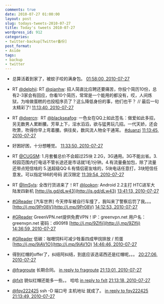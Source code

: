 ```yaml
---
comments: true
date: 2010-07-27 01:00:00
layout: post
slug: todays-tweets-2010-07-27
title: Today's tweets 2010-07-27
wordpress_id: 912
categories:
- twitter-backup[Twitter备份]
post_format:
- Aside
tags:
- backup
- twitter
---
```





  * 总算活着到家了，被蚊子咬的满身包。 [01:58:00, 2010-07-27](http://twitter.com/gfrog/statuses/19591469995)





  * RT [@delphij](http://twitter.com/delphij): RT [@qianhw](http://twitter.com/qianhw): 招人简直比应聘还要痛苦，你投个简历10份，总有2-3家会有回应，你看10个简历，常常是一个能用的都没有，哎，人间炼狱，为啥做蛋糕的也投程序员了？这么降低身份的事，他们也干？ // 最后一句太精彩了! [11:13:40, 2010-07-27](http://twitter.com/gfrog/statuses/19625053673)





  * RT [@dxercn](http://twitter.com/dxercn):
			 RT [@blackseafog](http://twitter.com/blackseafog): 一色女在QQ上如此签名：做爱如此多招，另无数男人累断腰。芳草上下，淫水滔滔，欲与猛男玩几招。一代天娇，还会吹萧，吹得你早上弯着腰。俱往矣，数风流人物全干通宵。 [#duanzi](http://search.twitter.com/search?q=%23duanzi) [11:13:45, 2010-07-27](http://twitter.com/gfrog/statuses/19625059808)





  * 好困好困，十分想睡觉。 [11:33:50, 2010-07-27](http://twitter.com/gfrog/statuses/19626425606)





  * RT [@CUGSM](http://twitter.com/CUGSM): 1.月套餐总价不会超过25块 2.2G，3G通用。3G不能出省。3.校园范围内打电话不管长途还是市话就1毛1分钟。4.有流量叠加包，除了流量还带点短信啥的 5.送超级QQ 6.有情侣密友啥的，5块电话任意打，3块短信任意发。可以指定186的号码
武汉限定 [11:39:54, 2010-07-27](http://twitter.com/gfrog/statuses/19626835112)





  * RT [@ImSyls](http://twitter.com/ImSyls): 全改行货进来了！RT [@lookon](http://twitter.com/lookon): Android 2.2主打 HTC进军大陆发四新机 [http://is.gd/dLw43](http://is.gd/dLw43) [13:41:13, 2010-07-27](http://twitter.com/gfrog/statuses/19633983421)





  * [#GReader](http://search.twitter.com/search?q=%23GReader) [汽车世界] 今天停车被自行车撞了，我叫来了警察后罚了我。。。 [http://j.mp/9Pr08V](http://j.mp/9Pr08V) [14:12:53, 2010-07-27](http://twitter.com/gfrog/statuses/19635555170)





  * [#GReader](http://search.twitter.com/search?q=%23GReader) GreenVPN.net提供免费VPN！IP：greenvpn.net 用户名：greenvpn.net 密码：d909f8 [http://j.mp/9Zlfii](http://j.mp/9Zlfii) [14:36:59, 2010-07-27](http://twitter.com/gfrog/statuses/19636693442)





  * [#GReader](http://search.twitter.com/search?q=%23GReader) 低碳：咖喱饲料可减少牲畜四成甲烷排放 / 煎蛋 [http://j.mp/9iAV1O](http://j.mp/9iAV1O) [14:46:46, 2010-07-27](http://twitter.com/gfrog/statuses/19637136163)





  * 得到红帽的offer了，纠结阿纠结，到底应该选诺西还是红帽呢。。。 [20:27:06, 2010-07-27](http://twitter.com/gfrog/statuses/19652523111)





  * [@fragroute](http://twitter.com/fragroute) 长期合同。 [in reply to fragroute](http://twitter.com/fragroute/statuses/19653587519) [21:13:01, 2010-07-27](http://twitter.com/gfrog/statuses/19655454857)





  * [@fxlt](http://twitter.com/fxlt) 貌似红帽还能多一些。。 哈哈 [in reply to fxlt](http://twitter.com/fxlt/statuses/19652770195) [21:13:18, 2010-07-27](http://twitter.com/gfrog/statuses/19655473502)





  * [@fqy222425](http://twitter.com/fqy222425) ssh -D 端口号 主机地址 就成了。 [in reply to fqy222425](http://twitter.com/fqy222425/statuses/19654704857) [21:13:49, 2010-07-27](http://twitter.com/gfrog/statuses/19655507292)




